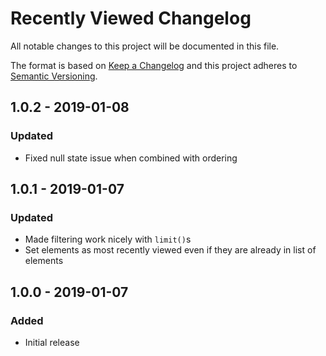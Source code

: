 # Recently Viewed Changelog

All notable changes to this project will be documented in this file.

The format is based on [Keep a Changelog](http://keepachangelog.com/) and this project adheres to [Semantic Versioning](http://semver.org/).

## 1.0.2 - 2019-01-08
### Updated
- Fixed null state issue when combined with ordering

## 1.0.1 - 2019-01-07
### Updated
- Made filtering work nicely with `limit()`s
- Set elements as most recently viewed even if they are already in list of elements

## 1.0.0 - 2019-01-07
### Added
- Initial release

